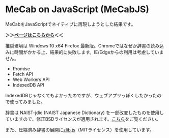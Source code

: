 # MeCab on JavaScript (MeCabJS)
MeCabをJavaScriptでネイティブに再現しようとした結果です。

**＞＞[ページはこちらから](https://ys-j.github.io/MeCabJS/)＜＜**

推奨環境は Windows 10 x64 Firefox 最新版。Chromeではなぜか辞書の読み込みに時間がかかる上、結果的に失敗します。IE/Edgeからの利用は考慮していません。
- Promise
- Fetch API
- Web Workers API
- IndexedDB API

IndexedDBじゃなくてもよかったのですが、ウェブアプリっぽくしたかったので使ってみました。

辞書は NAIST-jdic (NAIST Japanese Dictionary) を一部改変したものを使用していますので、修正BSDライセンスが適用されます。[こちら](naist-jdic.copying.txt)をご覧ください。

また、圧縮済み辞書の展開に[zlib.js](https://github.com/imaya/zlib.js)（MITライセンス）を使用しています。
